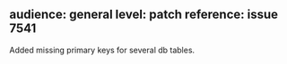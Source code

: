 audience: general
level: patch
reference: issue 7541
---

Added missing primary keys for several db tables.
